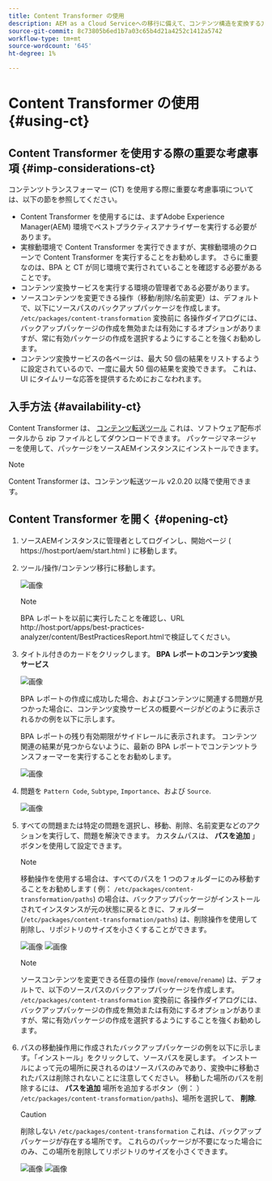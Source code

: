 ```yaml
---
title: Content Transformer の使用
description: AEM as a Cloud Serviceへの移行に備えて、コンテンツ構造を変換する方法を説明します。
source-git-commit: 8c73805b6ed1b7a03c65b4d21a4252c1412a5742
workflow-type: tm+mt
source-wordcount: '645'
ht-degree: 1%

---
```


# Content Transformer の使用 {#using-ct}

## Content Transformer を使用する際の重要な考慮事項 {#imp-considerations-ct}

コンテンツトランスフォーマー (CT) を使用する際に重要な考慮事項については、以下の節を参照してください。

* Content Transformer を使用するには、まずAdobe Experience Manager(AEM) 環境でベストプラクティスアナライザーを実行する必要があります。
* 実稼動環境で Content Transformer を実行できますが、実稼動環境のクローンで Content Transformer を実行することをお勧めします。 さらに重要なのは、BPA と CT が同じ環境で実行されていることを確認する必要があることです。
* コンテンツ変換サービスを実行する環境の管理者である必要があります。
* ソースコンテンツを変更できる操作（移動/削除/名前変更）は、デフォルトで、以下にソースパスのバックアップパッケージを作成します。 `/etc/packages/content-transformation` 変換前に 各操作ダイアログには、バックアップパッケージの作成を無効または有効にするオプションがありますが、常に有効パッケージの作成を選択するようにすることを強くお勧めします。
* コンテンツ変換サービスの各ページは、最大 50 個の結果をリストするように設定されているので、一度に最大 50 個の結果を変換できます。 これは、UI にタイムリーな応答を提供するためにおこなわれます。

## 入手方法 {#availability-ct}

Content Transformer は、 [コンテンツ転送ツール](/help/journey-migration/content-transfer-tool/using-content-transfer-tool/getting-started-content-transfer-tool.md) これは、ソフトウェア配布ポータルから zip ファイルとしてダウンロードできます。 パッケージマネージャーを使用して、パッケージをソースAEMインスタンスにインストールできます。

>[!NOTE]
>Content Transformer は、コンテンツ転送ツール v2.0.20 以降で使用できます。

## Content Transformer を開く {#opening-ct}

1. ソースAEMインスタンスに管理者としてログインし、開始ページ ( https://host:port/aem/start.html ) に移動します。
1. ツール/操作/コンテンツ移行に移動します。

   ![画像](/help/journey-migration/content-transformer/assets/ct-1.png)

   >[!NOTE]
   > BPA レポートを以前に実行したことを確認し、URL http://host:port/apps/best-practices-analyzer/content/BestPracticesReport.htmlで検証してください。

1. タイトル付きのカードをクリックします。 **BPA レポートのコンテンツ変換サービス**

   ![画像](/help/journey-migration/content-transformer/assets/ct-2.png)

   BPA レポートの作成に成功した場合、およびコンテンツに関連する問題が見つかった場合に、コンテンツ変換サービスの概要ページがどのように表示されるかの例を以下に示します。

   BPA レポートの残り有効期限がサイドレールに表示されます。 コンテンツ関連の結果が見つからないように、最新の BPA レポートでコンテンツトランスフォーマーを実行することをお勧めします。

   ![画像](/help/journey-migration/content-transformer/assets/ct-3.png)

1. 問題を `Pattern Code`, `Subtype`, `Importance`、および `Source`.

   ![画像](/help/journey-migration/content-transformer/assets/ct-4.png)

1. すべての問題または特定の問題を選択し、移動、削除、名前変更などのアクションを実行して、問題を解決できます。 カスタムパスは、 **パスを追加** 」ボタンを使用して設定できます。

   >[!NOTE]
   > 移動操作を使用する場合は、すべてのパスを 1 つのフォルダーにのみ移動することをお勧めします ( 例： `/etc/packages/content-transformation/paths`) の場合は、バックアップパッケージがインストールされてインスタンスが元の状態に戻るときに、フォルダー (`/etc/packages/content-transformation/paths`) は、削除操作を使用して削除し、リポジトリのサイズを小さくすることができます。

   ![画像](/help/journey-migration/content-transformer/assets/ct-5.png)
   ![画像](/help/journey-migration/content-transformer/assets/ct-6.png)

   >[!NOTE]
   > ソースコンテンツを変更できる任意の操作 (`move`/`remove`/`rename`) は、デフォルトで、以下のソースパスのバックアップパッケージを作成します。 `/etc/packages/content-transformation` 変換前に 各操作ダイアログには、バックアップパッケージの作成を無効または有効にするオプションがありますが、常に有効パッケージの作成を選択するようにすることを強くお勧めします。

1. パスの移動操作用に作成されたバックアップパッケージの例を以下に示します。「インストール」をクリックして、ソースパスを戻します。 インストールによって元の場所に戻されるのはソースパスのみであり、変換中に移動されたパスは削除されないことに注意してください。 移動した場所のパスを削除するには、 **パスを追加** 場所を追加するボタン（例： ） `/etc/packages/content-transformation/paths`)、場所を選択して、 **削除**.

   >[!CAUTION]
   > 削除しない `/etc/packages/content-transformation` これは、バックアップパッケージが存在する場所です。 これらのパッケージが不要になった場合にのみ、この場所を削除してリポジトリのサイズを小さくできます。

   ![画像](/help/journey-migration/content-transformer/assets/ct-7.png)
   ![画像](/help/journey-migration/content-transformer/assets/ct-8.png)
